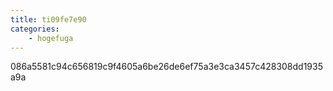 ```yaml
---
title: ti09fe7e90
categories:
    - hogefuga
---
```

086a5581c94c656819c9f4605a6be26de6ef75a3e3ca3457c428308dd1935a9a